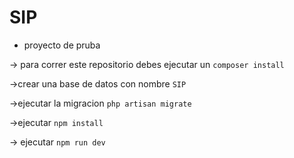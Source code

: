 # SIP
* proyecto de pruba

-> para correr este repositorio debes ejecutar un `composer install`

->crear una base de datos con nombre `SIP`

->ejecutar la migracion `php artisan migrate`

->ejecutar `npm install `

-> ejecutar `npm run dev`


